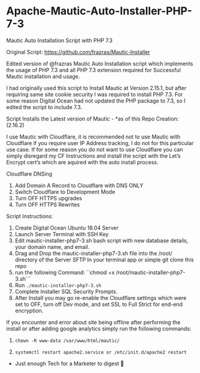 # Apache-Mautic-Auto-Installer-PHP-7-3
Mautic Auto Installation Script with PHP 7.3

Original Script: https://github.com/frazras/Mautic-Installer

Edited version of @frazras Mautic Auto Installation script which implements the usage of PHP 7.3 and all PHP 7.3 extension required for Successful Mautic installation and usage. 

I had originally used this script to Install Mautic at Version 2.15.1, but after requiring same site cookie security I was required to install PHP 7.3. For some reason Digital Ocean had not updated the PHP package to 7.3, so I edited the script to include 7.3.
 
Script Installs the Latest version of Mautic - *as of this Repo Creation: (2.16.2)

I use Mautic with Cloudflare, it is recommended not to use Mautic with Cloudflare if you require user IP Address tracking, I do not for this particular use case. If for some reason you do not want to use Cloudflare you can simply disregard my CF Instructions and install the script with the Let’s Encrypt cert’s which are aquired with the auto install process. 

Cloudflare DNSing

1. Add Domain A Record to Cloudflare with DNS ONLY
2. Switch Cloudflare to Development Mode
3. Turn OFF HTTPS upgrades
4. Turn OFF HTTPS Rewrites 

Script Instructions:
1. Create Digital Ocean Ubuntu 18.04 Server
2. Launch Server Terminal with SSH Key
3. Edit mautic-installer-php7-3.sh bash script with new database details, your domain name, and email.
4. Drag and Drop the mautic-installer-php7-3.sh file into the /root/ directory of the Server SFTP In your terminal app or simple git clone this repo
5. run the following Command: ``chmod +x /root/mautic-installer-php7-3.sh```
6. Run ```./mautic-installer-php7-3.sh```
7. Complete Installer SQL Security Prompts.
8. After Install you may go re-enable the Cloudflare settings which were set to OFF, turn off Dev mode, and set SSL to Full Strict for end-end encryption. 

If you encounter and error about site being offline after performing the install or after adding google analytics simply run the following commands:

1. ```chown -R www-data /var/www/html/mautic/``` 

2. ```systemctl restart apache2.service or /etc/init.d/apache2 restart```


- Just enough Tech for a Marketer to digest 🤠
